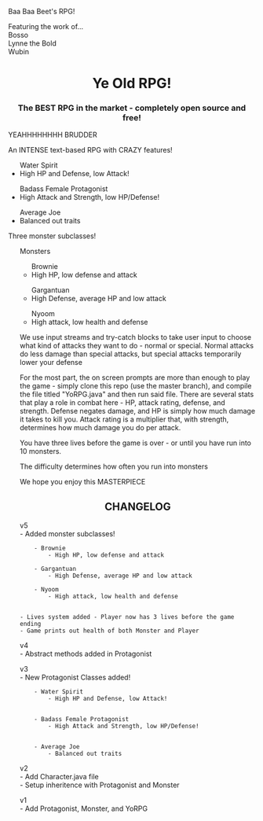 Baa Baa Beet's RPG!

Featuring the work of...  
Bosso  
Lynne the Bold  
Wubin  

  
  
  <center> <h1> Ye Old RPG! </h1> </center>
  <center> <h3> The BEST RPG in the market - completely open source and free!</h3> </center>
  <p> YEAHHHHHHHH BRUDDER </p>
  <p> An INTENSE text-based RPG with CRAZY features!</p>
<ul> Water Spirit <li> High HP and Defense, low Attack! </li> </ul>
<ul>Badass Female Protagonist  
<li>High Attack and Strength, low HP/Defense! </li> </ul>
<ul>Average Joe  
<li>Balanced out traits  </li></ul>

<p> Three monster subclasses! </p>
<ul> Monsters <ul> Brownie  <li>High HP, low defense and attack </li> </ul> <ul> Gargantuan<li>High Defense, average HP and low attack  </li></ul> 
<ul> Nyoom<li>High attack, low health and defense</li></ul>

<p> We use input streams and try-catch blocks to take user input to choose what kind of attacks they want to do - normal or special. Normal attacks do less damage than
special attacks, but special attacks temporarily lower your defense</p>
<p> For the most part, the on screen prompts are more than enough to play the game - simply clone this repo (use the master branch), and compile the file titled "YoRPG.java" and then run said file. There are several stats that play a role in combat here - HP, attack rating, defense, and strength. Defense negates damage, and HP is simply how much damage it takes to kill you. Attack rating is a multiplier that, with strength, determines how much damage you do per attack. </p>
<p> You have three lives before the game is over - or until you have run into 10 monsters. </p>
<p> The difficulty determines how often you run into monsters</p>
<p> We hope you enjoy this MASTERPIECE</p>

			  
			     


<center><h2> CHANGELOG  </h2> </center>

  v5  
  	- Added monster subclasses!  
	  

		- Brownie  
			- High HP, low defense and attack  

		- Gargantuan  
			- High Defense, average HP and low attack  

		- Nyoom  
			- High attack, low health and defense  
			  

	- Lives system added - Player now has 3 lives before the game ending  
	- Game prints out health of both Monster and Player  

  
  v4  
	- Abstract methods added in Protagonist  
  
  v3   
  	- New Protagonist Classes added!  
	  

		- Water Spirit  
			- High HP and Defense, low Attack!  
			  

		- Badass Female Protagonist  
			- High Attack and Strength, low HP/Defense!   
			  
			    
		- Average Joe  
			- Balanced out traits  
			  
			     

  
  v2  
  	- Add Character.java file  
	- Setup inheritence with Protagonist and Monster  

  v1  
    - Add Protagonist, Monster, and YoRPG  





